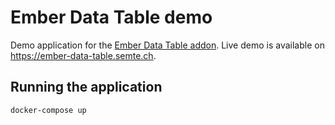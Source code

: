 # Ember Data Table demo
Demo application for the [Ember Data Table addon](https://github.com/mu-semtech/ember-data-table).
Live demo is available on https://ember-data-table.semte.ch.

## Running the application
```
docker-compose up
```
